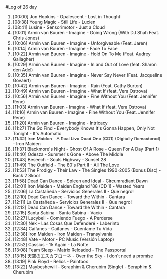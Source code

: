 #Log of 26 day

1. [00:00] Jon Hopkins - Opalescent - Lost in Thought
1. [08:38] Young Magic - Still Life - Lucien
1. [08:41] Lusine - Sensorimotor - Just a Cloud
1. [10:01] Armin van Buuren - Imagine - Going Wrong (With DJ Shah Feat. Chris Jones)
1. [10:06] Armin van Buuren - Imagine - Unforgiveable (Feat. Jaren)
1. [10:14] Armin van Buuren - Imagine - Face To Face
1. [10:22] Armin van Buuren - Imagine - Hold On To Me (Feat. Audrey Gallagher)
1. [10:29] Armin van Buuren - Imagine - In and Out of Love (feat. Sharon den Adel)
1. [10:35] Armin van Buuren - Imagine - Never Say Never (Feat. Jacqueline Govaert)
1. [10:42] Armin van Buuren - Imagine - Rain (Feat. Cathy Burton)
1. [10:49] Armin van Buuren - Imagine - What If (feat. Vera Ostrova)
1. [10:56] Armin van Buuren - Imagine - Fine Without You (Feat. Jennifer Rene)
1. [11:03] Armin van Buuren - Imagine - What If (feat. Vera Ostrova)
1. [11:16] Armin van Buuren - Imagine - Fine Without You (Feat. Jennifer Rene)
1. [11:20] Armin van Buuren - Imagine - Intricacy
1. [11:27] The Go Find - Everybody Knows It's Gonna Happen, Only Not Tonight - It's Automatic
1. [11:32] Iron Maiden - A Real Live Dead One (CD1) (Digitally Remastered) - Iron Maiden
1. [11:37] Blackmore's Night - Ghost Of A Rose - Queen For A Day (Part 1)
1. [11:40] Odesza - Summer's Gone - Above The Middle
1. [11:43] Beseech - Souls Highway - Sunset 28
1. [11:49] The Outfield - The 80's Part II - All The Love
1. [11:53] The Prodigy - Their Law - The Singles 1990-2005 (Bonus Disc) - Back 2 Skool
1. [11:58] Dead Can Dance - Spleen and Ideal - Circumradiant Dawn
1. [12:01] Iron Maiden - Maiden England '88 (CD 1) - Wasted Years
1. [12:06] La Castañeda - Servicios Generales II - Que negro!
1. [12:10] Dead Can Dance - Toward the Within - Cantara
1. [12:11] La Castañeda - Servicios Generales II - Que negro!
1. [12:12] Dead Can Dance - Toward the Within - Cantara
1. [12:15] Santa Sabina - Santa Sabina - Vacío
1. [12:27] Lucybell - Comiendo Fuego - A Perderse
1. [12:30] Nek - Las Cosas Que Defenderé - Laberinto
1. [12:34] Caifanes - Caifanes - Cuéntame Tu Vida
1. [12:38] Iron Maiden - Iron Maiden - Transylvania
1. [12:48] Vate - Motor - PC Music (Versión Laptop)
1. [12:52] Cassius - 15 Again - La Notte
1. [13:08] Team Sleep - Matrix Reloaded - The Passportal
1. [13:15] 天空のエスカフローネ - Over the Sky - I don't need a promise
1. [13:19] Pink Floyd - Relics - Paintbox
1. [13:22] Maybeshewill - Seraphim & Cherubim (Single) - Seraphim & Cherubim
